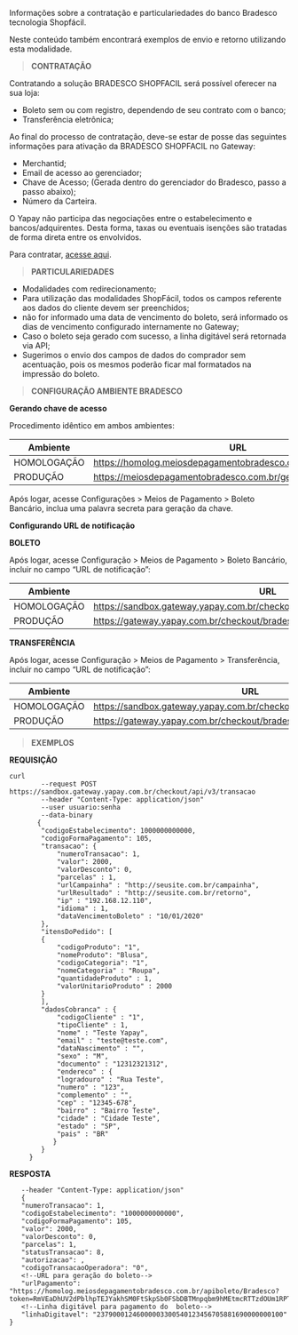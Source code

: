 Informações sobre a contratação e particulariedades do banco Bradesco tecnologia Shopfácil.

Neste conteúdo também encontrará exemplos de envio e retorno utilizando esta modalidade.

> **CONTRATAÇÃO**

Contratando a solução BRADESCO SHOPFACIL será possível oferecer na sua loja:

* Boleto sem ou com registro, dependendo de seu contrato com o banco;
* Transferência eletrônica;


Ao final do processo de contratação, deve-se estar de posse das seguintes informações para ativação da BRADESCO SHOPFACIL no Gateway:

* Merchantid;
* Email de acesso ao gerenciador;
* Chave de Acesso; (Gerada dentro do gerenciador do Bradesco, passo a passo abaixo);
* Número da Carteira.

O Yapay não participa das negociações entre o estabelecimento e bancos/adquirentes. Desta forma, taxas ou eventuais isenções são tratadas de forma direta entre os envolvidos.

Para contratar, [acesse aqui](https://www.bradescocomercioeletronico.com.br/conteudo/meios-pagamento/duvidasFrequentes.aspx).


> **PARTICULARIEDADES**

* Modalidades com redirecionamento;
* Para utilização das modalidades ShopFácil, todos os campos referente aos dados do cliente devem ser preenchidos;
*  não for informado uma data de vencimento do boleto, será informado os dias de vencimento configurado internamente no Gateway;
* Caso o boleto seja gerado com sucesso, a linha digitável será retornada via API;
* Sugerimos o envio dos campos de dados do comprador sem acentuação, pois os mesmos poderão ficar mal formatados na impressão do boleto.

> **CONFIGURAÇÃO AMBIENTE BRADESCO**

**Gerando chave de acesso**

Procedimento idêntico em ambos ambientes:

Ambiente|  URL
------- | ----------
HOMOLOGAÇÃO|	https://homolog.meiosdepagamentobradesco.com.br/gerenciadorapi
PRODUÇÃO|https://meiosdepagamentobradesco.com.br/gerenciadorapi

Após logar, acesse Configurações > Meios de Pagamento > Boleto Bancário, inclua uma palavra secreta para geração da chave.


**Configurando URL de notificação**

**BOLETO**

Após logar, acesse Configuração > Meios de Pagamento > Boleto Bancário, incluir no campo “URL de notificação”:

Ambiente|  URL
------- | ---------
HOMOLOGAÇÃO|	https://sandbox.gateway.yapay.com.br/checkout/bradesco/confirmaBoletoRegistro
PRODUÇÃO|	https://gateway.yapay.com.br/checkout/bradesco/confirmaBoletoRegistro

**TRANSFERÊNCIA**

Após logar, acesse Configuração > Meios de Pagamento > Transferência, incluir no campo “URL de notificação”:

Ambiente|  URL
------- | ---------
HOMOLOGAÇÃO|	https://sandbox.gateway.yapay.com.br/checkout/bradesco/confirmaTransf
PRODUÇÃO|	https://gateway.yapay.com.br/checkout/bradesco/confirmaTransf


> **EXEMPLOS**

**REQUISIÇÃO**

```curl
curl
        --request POST https://sandbox.gateway.yapay.com.br/checkout/api/v3/transacao
        --header "Content-Type: application/json"
        --user usuario:senha
        --data-binary
       {
        "codigoEstabelecimento": 1000000000000,
        "codigoFormaPagamento": 105,
        "transacao": {
            "numeroTransacao": 1,
            "valor": 2000,
            "valorDesconto": 0,
            "parcelas" : 1,
            "urlCampainha" : "http://seusite.com.br/campainha",
            "urlResultado" : "http://seusite.com.br/retorno",
            "ip" : "192.168.12.110",
            "idioma" : 1,
            "dataVencimentoBoleto" : "10/01/2020"
        },
        "itensDoPedido": [
        {
            "codigoProduto": "1",
            "nomeProduto": "Blusa",
            "codigoCategoria": "1",
            "nomeCategoria" : "Roupa",
            "quantidadeProduto" : 1,
            "valorUnitarioProduto" : 2000
        }
        ],
        "dadosCobranca" : {
            "codigoCliente" : "1",
            "tipoCliente" : 1,
            "nome" : "Teste Yapay",
            "email" : "teste@teste.com",
            "dataNascimento" : "",
            "sexo" : "M",
            "documento" : "12312321312",
            "endereco" : {
            "logradouro" : "Rua Teste",
            "numero" : "123",
            "complemento" : "",
            "cep" : "12345-678",
            "bairro" : "Bairro Teste",
            "cidade" : "Cidade Teste",
            "estado" : "SP",
            "pais" : "BR"
           }
        }
     }
```

**RESPOSTA**

```curl
   --header "Content-Type: application/json"
   {
   "numeroTransacao": 1,
   "codigoEstabelecimento": "1000000000000",
   "codigoFormaPagamento": 105,
   "valor": 2000,
   "valorDesconto": 0,
   "parcelas": 1,
   "statusTransacao": 8,
   "autorizacao": ,
   "codigoTransacaoOperadora": "0",
   <!--URL para geração do boleto-->
   "urlPagamento": "https://homolog.meiosdepagamentobradesco.com.br/apiboleto/Bradesco?token=RmVEaDhUV2dPblhpTEJYakhSM0FtSkpSb0FSbDBTMnpqbm9hMEtmcRTTzdOUm1RPT0.";
   <!--Linha digitável para pagamento do  boleto-->
   "linhaDigitavel": "23790001246000003300540123456705881690000000100"
}
```
